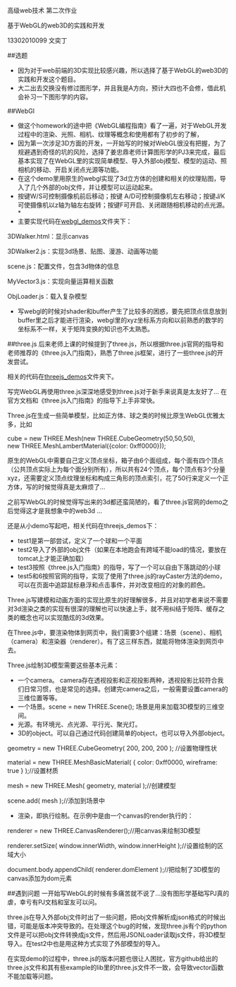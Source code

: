 高级web技术 第二次作业

基于WebGL的web3D的实践和开发

13302010099 文奕丁

##选题
* 因为对于web前端的3D实现比较感兴趣，所以选择了基于WebGL的web3D的实践和开发这个题目。
* 大二出去交换没有修过图形学，并且我是A方向，预计大四也不会修，借此机会补习一下图形学的内容。


##WebGl
* 做这个homework的途中把《WebGL编程指南》看了一遍，对于WebGL开发过程中的渲染、光照、相机、纹理等概念和使用都有了初步的了解，
* 因为第一次涉足3D方面的开发，一开始写的时候对WebGL很没有把握，为了规避遇到奇怪的坑的风险，选择了姜忠鼎老师计算图形学的PJ3来完成，最后基本实现了在WebGL里的实现简单模型、导入外部obj模型、模型的运动、照相机的移动、开启关闭点光源等功能。
* 在这个demo里用原生的webgl实现了3d立方体的创建和相关的纹理贴图，导入了几个外部的obj文件，并让模型可以运动起来。
* 按键W/S可控制摄像机前后移动；按键 A/D可控制摄像机左右移动；按键J/K可使摄像机以z轴为轴左右旋转；按键F可开启、关闭跟随相机移动的点光源。*
* 主要实现代码在[webgl_demos](https://github.com/WendyFDU/web/tree/master/web_hw2/webgl_demos)文件夹下：

 3DWalker.html：显示canvas

 3DWalker2.js：实现3d场景、贴图、漫游、动画等功能

 scene.js：配置文件，包含3d物体的信息

 MyVector3.js：实现向量运算相关函数

 ObjLoader.js：载入复杂模型
* 写webgl的时候对shader和buffer产生了比较多的困惑，要先把顶点信息放到buffer里之后才能进行渲染，webgl里的xyz坐标系方向和以前熟悉的数学的坐标系不一样，关于矩阵变换的知识也不太熟悉。




##three.js
后来老师上课的时候提到了three.js，所以根据three.js官网的指导和老师推荐的《three.js入门指南》，熟悉了three.js框架，进行了一些three.js的开发尝试。

相关的代码在[threejs_demos](https://github.com/WendyFDU/web/tree/master/web_hw2/threejs_demos)文件夹下。

写完WebGL再使用three.js深深地感受到three.js对于新手来说真是太友好了…
在官方文档和《three.js入门指南》的指导下上手非常快。

Three.js在生成一些简单模型，比如正方体、球之类的时候比原生WebGL优雅太多，比如

cube = new THREE.Mesh(new THREE.CubeGeometry(50,50,50),        
new THREE.MeshLambertMaterial({color: 0xff0000}));

原生的WebGL中需要自己定义顶点坐标，箱子由6个面组成，每个面有四个顶点（公共顶点实际上为每个面分别所有），所以共有24个顶点，每个顶点有3个分量xyz，还需要定义顶点纹理坐标和构成三角形的顶点索引，花了50行来定义一个正方体，写的时候觉得真是太麻烦了…

之前写WebGL的时候觉得写出来的3d都还蛮简陋的，看了three.js官网的demo之后觉得这才是我想象中的web3d …

还是从小demo写起吧，相关代码在threejs_demos下：

* test1是第一部尝试，定义了一个球和一个平面
* test2导入了外部的obj文件（如果在本地跑会有跨域不能load的情况，要放在tomcat上才能正确加载）
* test3按照《three.js入门指南》的指导，写了一个可以自由下落跳动的小球
* test5和6按照官网的指导，实现了使用了three.js的rayCaster方法的demo，可以在页面中追踪鼠标悬浮和点击事件，并对改变相应的对象的颜色。

Three.js写建模和动画方面的实现比原生的好理解很多，并且对初学者来说不需要对3d渲染之类的实现有很深的理解也可以快速上手，就不用纠结于矩阵、缓存之类的概念也可以实现酷炫的3d效果。

在Three.js中，要渲染物体到网页中，我们需要3个组建：场景（scene）、相机（camera）和渲染器（renderer）。有了这三样东西，就能将物体渲染到网页中去。

Three.js绘制3D模型需要这些基本元素：

* 一个camera。 camera存在透视投影和正视投影两种，透视投影比较符合我们日常习惯，也是常见的选择。创建完camera之后，一般需要设置camera的三维位置等等。
* 一个场景。scene = new THREE.Scene(); 场景是用来加载3D模型的三维空间。
* 光源。有环境光、点光源、平行光、聚光灯。
* 3D的object。可以自己通过代码创建简单的object，也可以导入外部object。 

 geometry = new THREE.CubeGeometry( 200, 200, 200 ); //设置物理性状 

 material = new THREE.MeshBasicMaterial( { color: 0xff0000, wireframe: true } );//设置材质 
 
 mesh = new THREE.Mesh( geometry, material );//创建模型 

 scene.add( mesh );//添加到场景中　　
* 渲染，即执行绘制。在示例中是由一个canvas的render执行的：
 
 renderer = new THREE.CanvasRenderer();//用canvas来绘制3D模型

 renderer.setSize( window.innerWidth, window.innerHeight );//设置绘制的区域大小
 
 document.body.appendChild( renderer.domElement );//把绘制了3D模型的canvas添加为dom元素　　


##遇到问题
一开始写WebGL的时候有多痛苦就不说了...没有图形学基础写PJ真的虐，幸亏有PJ文档和室友可以问。

three.js在导入外部obj文件时出了一些问题，把obj文件解析成json格式的时候出错，可能是版本冲突导致的。在处理这个bug的时候，发现three.js有个的python文件是可以把obj文件转换成js文件，然后用JSONLoader读取js文件，将3D模型导入。在test2中也是用这种方式实现了外部模型的导入。

在实现demo的过程中，three.js的版本问题也很让人困扰，官方github给出的three.js文件和其有些example的lib里的three.js文件不一致，会导致vector函数不能加载等问题。


